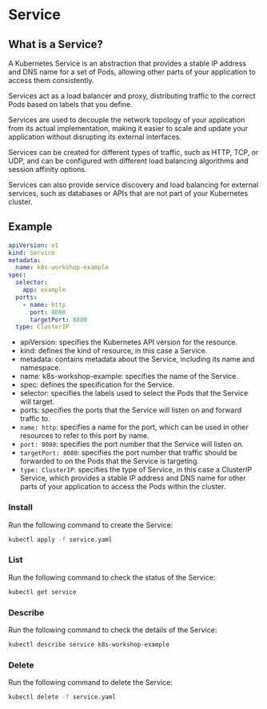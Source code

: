 # Service

## What is a Service?

A Kubernetes Service is an abstraction that provides a stable IP address and DNS name for a set of Pods,
allowing other parts of your application to access them consistently.

Services act as a load balancer and proxy, distributing traffic to the correct Pods based on labels that you define.

Services are used to decouple the network topology of your application from its actual implementation,
making it easier to scale and update your application without disrupting its external interfaces.

Services can be created for different types of traffic, such as HTTP, TCP, or UDP,
and can be configured with different load balancing algorithms and session affinity options.

Services can also provide service discovery and load balancing for external services,
such as databases or APIs that are not part of your Kubernetes cluster.

## Example

```yaml
apiVersion: v1
kind: Service
metadata:
  name: k8s-workshop-example
spec:
  selector:
    app: example
  ports:
    - name: http
      port: 8080
      targetPort: 8080
  type: ClusterIP
```

* apiVersion: specifies the Kubernetes API version for the resource.
* kind: defines the kind of resource, in this case a Service.
* metadata: contains metadata about the Service, including its name and namespace.
* name: k8s-workshop-example: specifies the name of the Service.
* spec: defines the specification for the Service.
* selector: specifies the labels used to select the Pods that the Service will target.
* ports: specifies the ports that the Service will listen on and forward traffic to.
* `name: http`: specifies a name for the port, which can be used in other resources to refer to this port by name.
* `port: 8080`: specifies the port number that the Service will listen on.
* `targetPort: 8080`: specifies the port number that traffic should be forwarded to on the Pods that the Service is targeting.
* `type: ClusterIP`: specifies the type of Service, in this case a ClusterIP Service, which provides a stable IP address and DNS name for other parts of your application to access the Pods within the cluster.

### Install

Run the following command to create the Service:
```bash
kubectl apply -f service.yaml
```

### List

Run the following command to check the status of the Service:
```bash
kubectl get service
```

### Describe

Run the following command to check the details of the Service:
```bash
kubectl describe service k8s-workshop-example
```

### Delete

Run the following command to delete the Service:
```bash
kubectl delete -f service.yaml
```